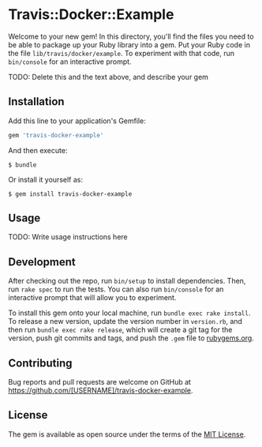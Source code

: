 # Travis::Docker::Example

Welcome to your new gem! In this directory, you'll find the files you need to be able to package up your Ruby library into a gem. Put your Ruby code in the file `lib/travis/docker/example`. To experiment with that code, run `bin/console` for an interactive prompt.

TODO: Delete this and the text above, and describe your gem

## Installation

Add this line to your application's Gemfile:

```ruby
gem 'travis-docker-example'
```

And then execute:

    $ bundle

Or install it yourself as:

    $ gem install travis-docker-example

## Usage

TODO: Write usage instructions here

## Development

After checking out the repo, run `bin/setup` to install dependencies. Then, run `rake spec` to run the tests. You can also run `bin/console` for an interactive prompt that will allow you to experiment.

To install this gem onto your local machine, run `bundle exec rake install`. To release a new version, update the version number in `version.rb`, and then run `bundle exec rake release`, which will create a git tag for the version, push git commits and tags, and push the `.gem` file to [rubygems.org](https://rubygems.org).

## Contributing

Bug reports and pull requests are welcome on GitHub at https://github.com/[USERNAME]/travis-docker-example.

## License

The gem is available as open source under the terms of the [MIT License](https://opensource.org/licenses/MIT).
